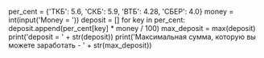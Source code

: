 per_cent = {'ТКБ': 5.6, 'СКБ': 5.9, 'ВТБ': 4.28, 'СБЕР': 4.0}
money = int(input('Money = '))
deposit = []
for key in per_cent:
    deposit.append(per_cent[key] * money / 100)
max_deposit = max(deposit)
print('deposit = ' + str(deposit))
print('Максимальная сумма, которую вы можете заработать - ' + str(max_deposit))

